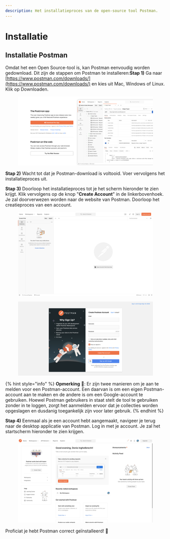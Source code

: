 ```yaml
---
description: Het installatieproces van de open-source tool Postman.
---
```


# Installatie

## **Installatie Postman**  <a href="#installatie-postman" id="installatie-postman"></a>

Omdat het een Open Source-tool is, kan Postman eenvoudig worden gedownload. Dit zijn de stappen om Postman te installeren:**Stap 1)** Ga naar [https://www.postman.com/downloads/](https://www.postman.com/downloads/) en kies uit Mac, Windows of Linux. Klik op Downloaden.

<figure><img src="../../.gitbook/assets/image (5).png" alt=""><figcaption></figcaption></figure>

**Stap 2)** Wacht tot dat je Postman-download is voltooid. Voer vervolgens het installatieproces uit.

&#x20;**Stap 3)** Doorloop het installatieproces tot je het scherm hieronder te zien krijgt. Klik vervolgens op de knop "**Create Account**" in de linkerbovenhoek. Je zal doorverwezen worden naar de website van Postman. Doorloop het creatieproces van een account.

<figure><img src="../../.gitbook/assets/image (8) (1).png" alt=""><figcaption></figcaption></figure>

<figure><img src="../../.gitbook/assets/image (17).png" alt=""><figcaption></figcaption></figure>

{% hint style="info" %}
**Opmerking** :eyes:: Er zijn twee manieren om je aan te melden voor een Postman-account. Een daarvan is om een eigen Postman-account aan te maken en de andere is om een Google-account te gebruiken. Hoewel Postman gebruikers in staat stelt de tool te gebruiken zonder in te loggen, zorgt het aanmelden ervoor dat je collecties worden opgeslagen en dusdanig toegankelijk zijn voor later gebruik.
{% endhint %}

**Stap 4)** Eenmaal als je een account hebt aangemaakt, navigeer je terug naar de desktop applicatie van Postman. Log in met je account. Je zal het startscherm hieronder te zien krijgen.

<figure><img src="../../.gitbook/assets/image (12).png" alt=""><figcaption></figcaption></figure>

Proficiat je hebt Postman correct geïnstalleerd! :tada:
